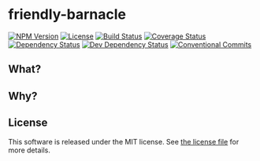 # friendly-barnacle

[![NPM Version](https://img.shields.io/npm/v/friendly-barnacle.svg)](https://www.npmjs.com/package/friendly-barnacle)
[![License](https://img.shields.io/github/license/onebytegone/friendly-barnacle.svg)](./LICENSE)
[![Build Status](https://travis-ci.com/onebytegone/friendly-barnacle.svg?branch=master)](https://travis-ci.com/onebytegone/friendly-barnacle)
[![Coverage Status](https://coveralls.io/repos/github/onebytegone/friendly-barnacle/badge.svg?branch=master)](https://coveralls.io/github/onebytegone/friendly-barnacle?branch=master)
[![Dependency Status](https://david-dm.org/onebytegone/friendly-barnacle.svg)](https://david-dm.org/onebytegone/friendly-barnacle)
[![Dev Dependency Status](https://david-dm.org/onebytegone/friendly-barnacle/dev-status.svg)](https://david-dm.org/onebytegone/friendly-barnacle#info=devDependencies&view=table)
[![Conventional Commits](https://img.shields.io/badge/Conventional%20Commits-1.0.0-yellow.svg)](https://conventionalcommits.org)

## What?

## Why?

## License

This software is released under the MIT license. See [the license
file](LICENSE) for more details.
